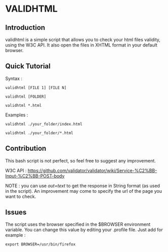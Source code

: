 # VALIDHTML

## Introduction

validhtml is a simple script that allows you to check your html files validity, using the W3C API. It also open the files in XHTML format in your default browser.

## Quick Tutorial

Syntax : 

```
validhtml [FILE 1] [FILE N]
```
```
validhtml [FOLDER]
```
```
validhtml *.html
```

Examples :

```
validhtml ./your_folder/index.html
```
```
validhtml ./your_folder/*.html
```

## Contribution

This bash script is not perfect, so feel free to suggest any improvement. 

W3C API : https://github.com/validator/validator/wiki/Service-%C2%BB-Input-%C2%BB-POST-body

NOTE : you can use *out=text* to get the response in String format (as used in the script). An improvement may come to specify the url of the page you want to check.

## Issues

The script uses the browser specified in the $BROWSER environment variable. You can change this value by editing your .profile file. Just add for example :

```
export BROWSER=/usr/bin/firefox
```
